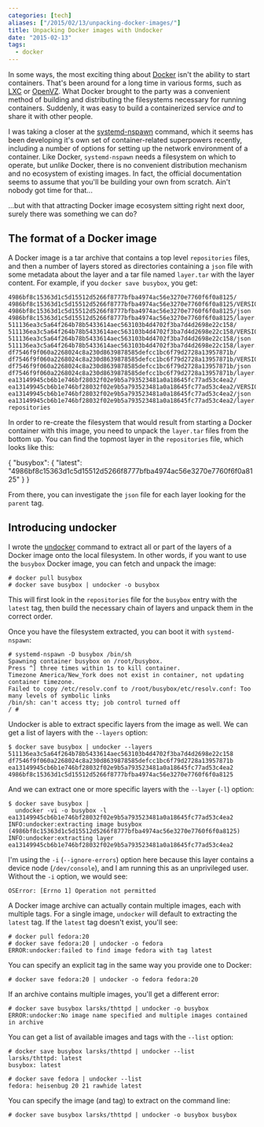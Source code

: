 ```yaml
---
categories: [tech]
aliases: ["/2015/02/13/unpacking-docker-images/"]
title: Unpacking Docker images with Undocker
date: "2015-02-13"
tags:
  - docker
---
```


In some ways, the most exciting thing about [Docker][] isn't the ability
to start containers.  That's been around for a long time in various
forms, such as [LXC][] or [OpenVZ][].  What Docker brought to the
party was a convenient method of building and distributing the
filesystems necessary for running containers.  Suddenly, it was easy
to build a containerized service *and* to share it with other people.

[docker]: http://docker.com/
[lxc]: https://linuxcontainers.org/
[openvz]: http://openvz.org/Main_Page

I was taking a closer at the [systemd-nspawn][] command, which it
seems has been developing it's own set of container-related
superpowers recently, including a number of options for setting up the
network environment of a container.  Like Docker, `systemd-nspawn`
needs a filesystem on which to operate, but *unlike* Docker, there is
no convenient distribution mechanism and no ecosystem of existing
images.  In fact, the official documentation seems to assume that
you'll be building your own from scratch.  Ain't nobody got time for
that...

[systemd-nspawn]: http://www.freedesktop.org/software/systemd/man/systemd-nspawn.html

...but with that attracting Docker image ecosystem sitting right next
door, surely there was something we can do?

## The format of a Docker image

A Docker image is a tar archive that contains a top level
`repositories` files, and then a number of layers stored as
directories containing a `json` file with some metadata about the
layer and a tar file named `layer.tar` with the layer content.  For
example, if you `docker save busybox`, you get:

    4986bf8c15363d1c5d15512d5266f8777bfba4974ac56e3270e7760f6f0a8125/
    4986bf8c15363d1c5d15512d5266f8777bfba4974ac56e3270e7760f6f0a8125/VERSION
    4986bf8c15363d1c5d15512d5266f8777bfba4974ac56e3270e7760f6f0a8125/json
    4986bf8c15363d1c5d15512d5266f8777bfba4974ac56e3270e7760f6f0a8125/layer.tar
    511136ea3c5a64f264b78b5433614aec563103b4d4702f3ba7d4d2698e22c158/
    511136ea3c5a64f264b78b5433614aec563103b4d4702f3ba7d4d2698e22c158/VERSION
    511136ea3c5a64f264b78b5433614aec563103b4d4702f3ba7d4d2698e22c158/json
    511136ea3c5a64f264b78b5433614aec563103b4d4702f3ba7d4d2698e22c158/layer.tar
    df7546f9f060a2268024c8a230d8639878585defcc1bc6f79d2728a13957871b/
    df7546f9f060a2268024c8a230d8639878585defcc1bc6f79d2728a13957871b/VERSION
    df7546f9f060a2268024c8a230d8639878585defcc1bc6f79d2728a13957871b/json
    df7546f9f060a2268024c8a230d8639878585defcc1bc6f79d2728a13957871b/layer.tar
    ea13149945cb6b1e746bf28032f02e9b5a793523481a0a18645fc77ad53c4ea2/
    ea13149945cb6b1e746bf28032f02e9b5a793523481a0a18645fc77ad53c4ea2/VERSION
    ea13149945cb6b1e746bf28032f02e9b5a793523481a0a18645fc77ad53c4ea2/json
    ea13149945cb6b1e746bf28032f02e9b5a793523481a0a18645fc77ad53c4ea2/layer.tar
    repositories

In order to re-create the filesystem that would result from starting a
Docker container with this image, you need to unpack the `layer.tar`
files from the bottom up.  You can find the topmost layer in the
`repositories` file, which looks like this:

{
  "busybox": {
    "latest": "4986bf8c15363d1c5d15512d5266f8777bfba4974ac56e3270e7760f6f0a8125"
  }
}

From there, you can investigate the `json` file for each layer looking
for the `parent` tag.

## Introducing undocker

I wrote the [undocker][] command to extract all or part of the layers
of a Docker image onto the local filesystem.  In other words, if you
want to use the `busybox` Docker image, you can fetch and unpack the
image:

[undocker]: http://github.com/larsks/undocker/

    # docker pull busybox
    # docker save busybox | undocker -o busybox

This will first look in the `repositories` file for the `busybox`
entry with the `latest` tag, then build the necessary chain of layers
and unpack them in the correct order.

Once you have the filesystem extracted, you can boot it with
`systemd-nspawn`:

    # systemd-nspawn -D busybox /bin/sh
    Spawning container busybox on /root/busybox.
    Press ^] three times within 1s to kill container.
    Timezone America/New_York does not exist in container, not updating container timezone.
    Failed to copy /etc/resolv.conf to /root/busybox/etc/resolv.conf: Too many levels of symbolic links
    /bin/sh: can't access tty; job control turned off
    / # 

Undocker is able to extract specific layers from the image as well.
We can get a list of layers with the `--layers` option:

    $ docker save busybox | undocker --layers
    511136ea3c5a64f264b78b5433614aec563103b4d4702f3ba7d4d2698e22c158
    df7546f9f060a2268024c8a230d8639878585defcc1bc6f79d2728a13957871b
    ea13149945cb6b1e746bf28032f02e9b5a793523481a0a18645fc77ad53c4ea2
    4986bf8c15363d1c5d15512d5266f8777bfba4974ac56e3270e7760f6f0a8125

And we can extract one or more specific layers with the `--layer`
(`-l`) option:

    $ docker save busybox |
      undocker -vi -o busybox -l ea13149945cb6b1e746bf28032f02e9b5a793523481a0a18645fc77ad53c4ea2
    INFO:undocker:extracting image busybox (4986bf8c15363d1c5d15512d5266f8777bfba4974ac56e3270e7760f6f0a8125)
    INFO:undocker:extracting layer ea13149945cb6b1e746bf28032f02e9b5a793523481a0a18645fc77ad53c4ea2

I'm using the `-i` (`--ignore-errors`) option here because this layer
contains a device node (`/dev/console`), and I am running this as an
unprivileged user.  Without the `-i` option, we would see:

    OSError: [Errno 1] Operation not permitted

A Docker image archive can actually contain multiple images, each with
multiple tags.  For a single image, `undocker` will default to
extracting the `latest` tag.  If the `latest` tag doesn't exist,
you'll see:

    # docker pull fedora:20
    # docker save fedora:20 | undocker -o fedora
    ERROR:undocker:failed to find image fedora with tag latest

You can specify an explicit tag in the same way you provide one to
Docker:

    # docker save fedora:20 | undocker -o fedora fedora:20

If an archive contains multiple images, you'll get a different error:

    # docker save busybox larsks/thttpd | undocker -o busybox
    ERROR:undocker:No image name specified and multiple images contained in archive

You can get a list of available images and tags with the `--list`
option:

    # docker save busybox larsks/thttpd | undocker --list
    larsks/thttpd: latest
    busybox: latest

    # docker save fedora | undocker --list
    fedora: heisenbug 20 21 rawhide latest

You can specify the image (and tag) to extract on the command line:

    # docker save busybox larsks/thttpd | undocker -o busybox busybox

